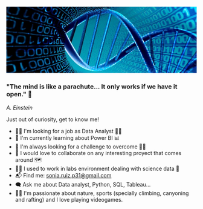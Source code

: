 ![image](dnaIT.jpg)


### **"The mind is like a parachute... It only works if we have it open."** 🧠 
*A. Einstein*

Just out of curiosity, get to know me!

- 🕵️‍♀️ I'm looking for a job as Data Analyst 👩‍💻
- 🌱 I'm currently learning about Power BI 📊
- 🚀 I'm always looking for a challenge to overcome 🧗‍♀️
- 🤝 I would love to collaborate on any interesting proyect that comes around 🗺️
- 👩‍🔬 I used to work in labs environment dealing with science data 🧬
- 📬 Find me: sonia.ruiz.p31@gmail.com
- 🗨️ Ask me about Data analyst, Python, SQL, Tableau...
- 💜✨ I'm passionate about nature, sports (specially climbing, canyoning and rafting) and I love playing videogames.

<!--
**solkiria/solkiria** is a ✨ _special_ ✨ repository because its `README.md` (this file) appears on your GitHub profile.

-->
